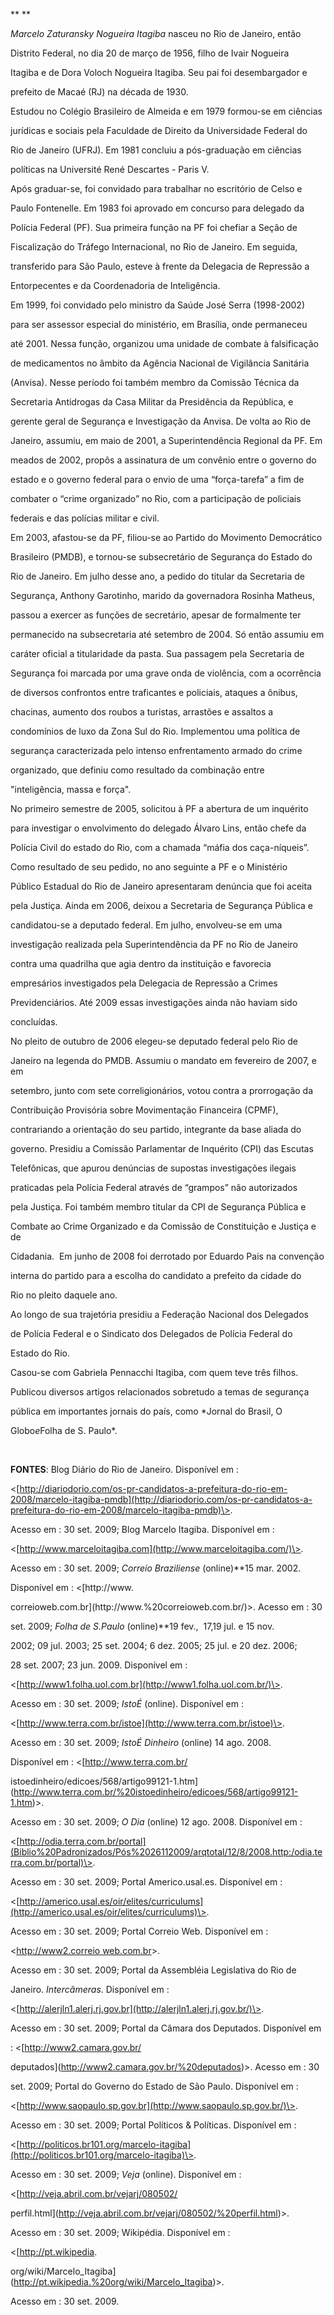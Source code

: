 

** **



*Marcelo Zaturansky Nogueira Itagiba* nasceu no Rio de Janeiro, então

Distrito Federal, no dia 20 de março de 1956, filho de Ivair Nogueira

Itagiba e de Dora Voloch Nogueira Itagiba. Seu pai foi desembargador e

prefeito de Macaé (RJ) na década de 1930.



Estudou no Colégio Brasileiro de Almeida e em 1979 formou-se em ciências

jurídicas e sociais pela Faculdade de Direito da Universidade Federal do

Rio de Janeiro (UFRJ). Em 1981 concluiu a pós-graduação em ciências

políticas na Université René Descartes - Paris V.



Após graduar-se, foi convidado para trabalhar no escritório de Celso e

Paulo Fontenelle. Em 1983 foi aprovado em concurso para delegado da

Polícia Federal (PF). Sua primeira função na PF foi chefiar a Seção de

Fiscalização do Tráfego Internacional, no Rio de Janeiro. Em seguida,

transferido para São Paulo, esteve à frente da Delegacia de Repressão a

Entorpecentes e da Coordenadoria de Inteligência.



Em 1999, foi convidado pelo ministro da Saúde José Serra (1998-2002)

para ser assessor especial do ministério, em Brasília, onde permaneceu

até 2001. Nessa função, organizou uma unidade de combate à falsificação

de medicamentos no âmbito da Agência Nacional de Vigilância Sanitária

(Anvisa). Nesse período foi também membro da Comissão Técnica da

Secretaria Antidrogas da Casa Militar da Presidência da República, e

gerente geral de Segurança e Investigação da Anvisa. De volta ao Rio de

Janeiro, assumiu, em maio de 2001, a Superintendência Regional da PF. Em

meados de 2002, propôs a assinatura de um convênio entre o governo do

estado e o governo federal para o envio de uma “força-tarefa” a fim de

combater o “crime organizado” no Rio, com a participação de policiais

federais e das polícias militar e civil.



Em 2003, afastou-se da PF, filiou-se ao Partido do Movimento Democrático

Brasileiro (PMDB), e tornou-se subsecretário de Segurança do Estado do

Rio de Janeiro. Em julho desse ano, a pedido do titular da Secretaria de

Segurança, Anthony Garotinho, marido da governadora Rosinha Matheus,

passou a exercer as funções de secretário, apesar de formalmente ter

permanecido na subsecretaria até setembro de 2004. Só então assumiu em

caráter oficial a titularidade da pasta. Sua passagem pela Secretaria de

Segurança foi marcada por uma grave onda de violência, com a ocorrência

de diversos confrontos entre traficantes e policiais, ataques a ônibus,

chacinas, aumento dos roubos a turistas, arrastões e assaltos a

condomínios de luxo da Zona Sul do Rio. Implementou uma política de

segurança caracterizada pelo intenso enfrentamento armado do crime

organizado, que definiu como resultado da combinação entre

"inteligência, massa e força".



No primeiro semestre de 2005, solicitou à PF a abertura de um inquérito

para investigar o envolvimento do delegado Álvaro Lins, então chefe da

Polícia Civil do estado do Rio, com a chamada “máfia dos caça-níqueis”.

Como resultado de seu pedido, no ano seguinte a PF e o Ministério

Público Estadual do Rio de Janeiro apresentaram denúncia que foi aceita

pela Justiça. Ainda em 2006, deixou a Secretaria de Segurança Pública e

candidatou-se a deputado federal. Em julho, envolveu-se em uma

investigação realizada pela Superintendência da PF no Rio de Janeiro

contra uma quadrilha que agia dentro da instituição e favorecia

empresários investigados pela Delegacia de Repressão a Crimes

Previdenciários. Até 2009 essas investigações ainda não haviam sido

concluídas.



No pleito de outubro de 2006 elegeu-se deputado federal pelo Rio de

Janeiro na legenda do PMDB. Assumiu o mandato em fevereiro de 2007, e em

setembro, junto com sete correligionários, votou contra a prorrogação da

Contribuição Provisória sobre Movimentação Financeira (CPMF),

contrariando a orientação do seu partido, integrante da base aliada do

governo. Presidiu a Comissão Parlamentar de Inquérito (CPI) das Escutas

Telefônicas, que apurou denúncias de supostas investigações ilegais

praticadas pela Polícia Federal através de “grampos” não autorizados

pela Justiça. Foi também membro titular da CPI de Segurança Pública e

Combate ao Crime Organizado e da Comissão de Constituição e Justiça e de

Cidadania.  Em junho de 2008 foi derrotado por Eduardo Pais na convenção

interna do partido para a escolha do candidato a prefeito da cidade do

Rio no pleito daquele ano.



Ao longo de sua trajetória presidiu a Federação Nacional dos Delegados

de Polícia Federal e o Sindicato dos Delegados de Polícia Federal do

Estado do Rio.



Casou-se com Gabriela Pennacchi Itagiba, com quem teve três filhos.



Publicou diversos artigos relacionados sobretudo a temas de segurança

pública em importantes jornais do país, como *Jornal do Brasil, O

Globo*e*Folha de S. Paulo*.



 



**FONTES**: Blog Diário do Rio de Janeiro. Disponível em :

\<[http://diariodorio.com/os-pr-candidatos-a-prefeitura-do-rio-em-2008/marcelo-itagiba-pmdb](http://diariodorio.com/os-pr-candidatos-a-prefeitura-do-rio-em-2008/marcelo-itagiba-pmdb)\>.

Acesso em : 30 set. 2009; Blog Marcelo Itagiba. Disponível em :

\<[http://www.marceloitagiba.com](http://www.marceloitagiba.com/)\>.

Acesso em : 30 set. 2009; *Correio Braziliense* (online)**15 mar. 2002.

Disponível em : \<[http://www.

correioweb.com.br](http://www.%20correioweb.com.br/)\>. Acesso em : 30

set. 2009; *Folha de S.Paulo* (online)**19 fev.,  17,19 jul. e 15 nov.

2002; 09 jul. 2003; 25 set. 2004; 6 dez. 2005; 25 jul. e 20 dez. 2006;

28 set. 2007; 23 jun. 2009. Disponível em :

\<[http://www1.folha.uol.com.br](http://www1.folha.uol.com.br/)\>.

Acesso em : 30 set. 2009; *IstoÉ* (online). Disponível em :

\<[http://www.terra.com.br/istoe](http://www.terra.com.br/istoe)\>.

Acesso em : 30 set. 2009; *IstoÉ Dinheiro* (online) 14 ago. 2008.

Disponível em : \<[http://www.terra.com.br/

istoedinheiro/edicoes/568/artigo99121-1.htm](http://www.terra.com.br/%20istoedinheiro/edicoes/568/artigo99121-1.htm)\>.

Acesso em : 30 set. 2009; *O Dia* (online) 12 ago. 2008. Disponível em :

\<[http://odia.terra.com.br/portal](Biblio%20Padronizados/Pós%2026112009/arqtotal/12/8/2008.http:/odia.terra.com.br/portal)\>.

Acesso em : 30 set. 2009; Portal Americo.usal.es. Disponível em :

\<[http://americo.usal.es/oir/elites/curriculums](http://americo.usal.es/oir/elites/curriculums)\>.

Acesso em : 30 set. 2009; Portal Correio Web. Disponível em :

\<[http://www2.correio web.com.br](http://www2.correio%20web.com.br/)\>.

Acesso em : 30 set. 2009; Portal da Assembléia Legislativa do Rio de

Janeiro. *Intercâmeras*. Disponível em :

\<[http://alerjln1.alerj.rj.gov.br](http://alerjln1.alerj.rj.gov.br/)\>.

Acesso em : 30 set. 2009; Portal da Câmara dos Deputados. Disponível em

: \<[http://www2.camara.gov.br/

deputados](http://www2.camara.gov.br/%20deputados)\>. Acesso em : 30

set. 2009; Portal do Governo do Estado de São Paulo. Disponível em :

\<[http://www.saopaulo.sp.gov.br](http://www.saopaulo.sp.gov.br/)\>.

Acesso em : 30 set. 2009; Portal Políticos & Políticas. Disponível em :

\<[http://politicos.br101.org/marcelo-itagiba](http://politicos.br101.org/marcelo-itagiba)\>.

Acesso em : 30 set. 2009; *Veja* (online). Disponível em :

\<[http://veja.abril.com.br/vejarj/080502/

perfil.html](http://veja.abril.com.br/vejarj/080502/%20perfil.html)\>.

Acesso em : 30 set. 2009; Wikipédia. Disponível em :

\<[http://pt.wikipedia.

org/wiki/Marcelo\_Itagiba](http://pt.wikipedia.%20org/wiki/Marcelo_Itagiba)\>.

Acesso em : 30 set. 2009.



 


